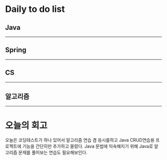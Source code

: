 # Daily to do list
## Java 

- - -
## Spring   

-- - -
## CS    

- - -
## 알고리즘    

---------
# 오늘의 회고

오늘은 코딩테스트가 하나 있어서 알고리즘 연습 겸 응시를하고 Java CRUD연습용 프로젝트에 기능을 간단히만 추가하고 올렸다.
Java 문법에 익숙해지기 위해 Java로 알고리즘 문제를 풀어보는 연습도 필요해보인다.
